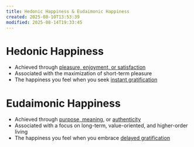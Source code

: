 ```yaml
---
title: Hedonic Happiness & Eudaimonic Happiness
created: 2025-08-10T13:53:39
modified: 2025-08-14T19:33:45
---
```


# Hedonic Happiness

* Achieved through [pleasure, enjoyment, or satisfaction](Dopamine.md)
* Associated with the maximization of short-term pleasure
* The happiness you feel when you seek [instant gratification](instant-gratification.md)

# Eudaimonic Happiness

* Achieved through [purpose, meaning](Why%20We%20Exist.md), or [authenticity](Escape%20competition%20through%20authenticity.md)
* Associated with a focus on long-term, value-oriented, and higher-order living
* The happiness you feel when you embrace [delayed gratification](Delayed%20Gratification.md)
